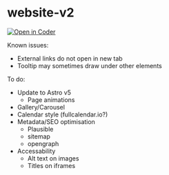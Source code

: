 # website-v2

[![Open in Coder](https://code.artifactory.org.au/open-in-coder.svg)](https://code.artifactory.org.au/templates/vscode/workspace?param.Repository=https://github.com/perth-Artifactory/website&param.Pre-installed%20extensions=%5B%22Markdown%22%2C%22Astro%22%2C%22af5web%22%5D&name=website)

Known issues:
- External links do not open in new tab
- Tooltip may sometimes draw under other elements

To do:
- Update to Astro v5
  - Page animations
- Gallery/Carousel
- Calendar style (fullcalendar.io?)
- Metadata/SEO optimisation
  - Plausible
  - sitemap
  - opengraph
- Accessability
  - Alt text on images
  - Titles on iframes

